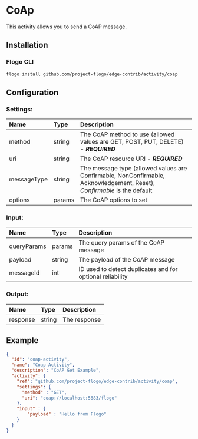# CoAp
This activity allows you to send a CoAP message.

## Installation

### Flogo CLI
```bash
flogo install github.com/project-flogo/edge-contrib/activity/coap
```

## Configuration

### Settings:
| Name        | Type   | Description
| :---        | :---   | :---
| method      | string | The CoAP method to use (allowed values are GET, POST, PUT, DELETE)  - ***REQUIRED***   
| uri         | string | The CoAP resource URI - ***REQUIRED***
| messageType | string | The message type (allowed values are Confirmable, NonConfirmable, Acknowledgement, Reset),  *Confirmable* is the default 
| options     | params | The CoAP options to set     

### Input: 

| Name       | Type   | Description
| :---       | :---   | :---
| queryParams| params | The query params of the CoAP message    
| payload    | string | The payload of the CoAP message   
| messageId  | int    | ID used to detect duplicates and for optional reliability
 

### Output:

| Name       | Type   | Description
| :---       | :---   | :---
| response   | string | The response

## Example

```json
{
  "id": "coap-activity",
  "name": "Coap Activity",
  "description": "CoAP Get Example",
  "activity": {
    "ref": "github.com/project-flogo/edge-contrib/activity/coap",
    "settings": {
      "method" : "GET",
      "uri": "coap://localhost:5683/flogo"
    },
    "input" : {
        "payload" : "Hello from Flogo"
    }
  }
}
```